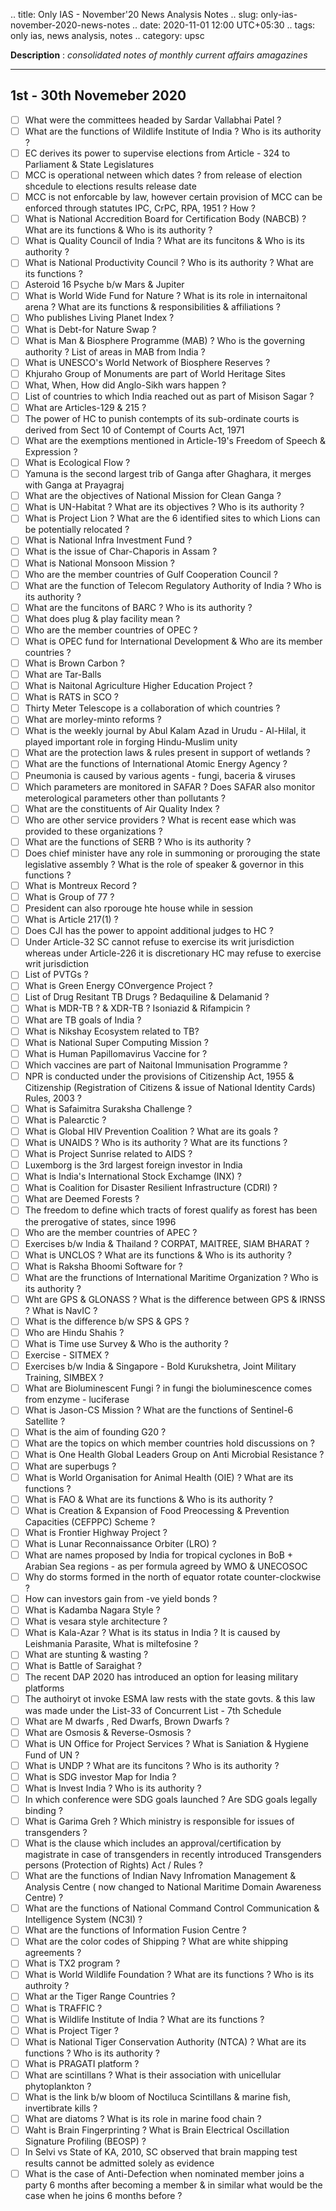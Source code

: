 .. title: Only IAS - November'20 News Analysis Notes
.. slug: only-ias-november-2020-news-notes
.. date: 2020-11-01 12:00 UTC+05:30
.. tags: only ias, news analysis, notes
.. category: upsc

**Description** : *consolidated notes of monthly current affairs amagazines*

***
<!-- TEASER_END -->

## 1st - 30th Novemeber 2020
- [ ] What were the committees headed by Sardar Vallabhai Patel ? 
- [ ] What are the functions of Wildlife Institute of India ? Who is its authority ? 
- [ ] EC derives its power to supervise elections from Article - 324 to Parliament & State Legislatures 
- [ ] MCC is operational netween which dates ? from release of election shcedule to elections results release date
- [ ] MCC is not enforcable by law, however certain provision of MCC can be enforced through statutes IPC, CrPC, RPA, 1951 ? How ? 
- [ ] What is National Accredition Board for Certification Body (NABCB) ? What are its functions & Who is its authority ? 
- [ ] What is Quality Council of India ? What are its funcitons & Who is its authority ? 
- [ ] What is National Productivity Council ? Who is its authority ? What are its functions ?
- [ ] Asteroid 16 Psyche b/w Mars & Jupiter 
- [ ] What is World Wide Fund for Nature ? What is its role in internaitonal arena ? What are its functions & responsibilities & affiliations ? 
- [ ] Who publishes Living Planet Index ? 
- [ ] What is Debt-for Nature Swap ? 
- [ ] What is Man & Biosphere Programme (MAB) ? Who is the governing authority ? List of areas in MAB from India ?
- [ ] What is UNESCO's World Network of Biosphere Reserves ? 
- [ ] Khjuraho Group of Monuments are part of World Heritage Sites 
- [ ] What, When, How did Anglo-Sikh wars happen ? 
- [ ] List of countries to which India reached out as part of Misison Sagar ? 
- [ ] What are Articles-129 & 215 ? 
- [ ] The power of HC to punish contempts of its sub-ordinate courts is derived from Sect 10 of Contempt of Courts Act, 1971 
- [ ] What are the exemptions mentioned in Article-19's Freedom of Speech & Expression ?
- [ ] What is Ecological Flow ? 
- [ ] Yamuna is the second largest trib of Ganga after Ghaghara, it merges with Ganga at Prayagraj 
- [ ] What are the objectives of National Mission for Clean Ganga ? 
- [ ] What is UN-Habitat ? What are its objectives ? Who is its authority ? 
- [ ] What is Project Lion ? What are the 6 identified sites to which Lions can be potentially relocated ?
- [ ] What is National Infra Investment Fund ? 
- [ ] What is the issue of Char-Chaporis in Assam ? 
- [ ] What is National Monsoon Mission ? 
- [ ] Who are the member countries of Gulf Cooperation Council ? 
- [ ] What are the function of Telecom Regulatory Authority of India ? Who is its authority ?  
- [ ] What are the funcitons of BARC ? Who is its authority ? 
- [ ] What does plug & play facility mean ? 
- [ ] Who are the member countries of OPEC ? 
- [ ] What is OPEC fund for International Development & Who are its member countries ? 
- [ ] What is Brown Carbon ? 
- [ ] What are Tar-Balls 
- [ ] What is Naitonal Agriculture Higher Education Project ? 
- [ ] What is RATS in SCO ? 
- [ ] Thirty Meter Telescope is a collaboration of which countries ? 
- [ ] What are morley-minto reforms ? 
- [ ] What is the weekly journal by Abul Kalam Azad in Urudu - Al-Hilal, it played important role in forging Hindu-Muslim unity
- [ ] What are the protection laws & rules present in support of wetlands ? 
- [ ] What are the functions of International Atomic Energy Agency ? 
- [ ] Pneumonia is caused by various agents - fungi, baceria & viruses 
- [ ] Which parameters are monitored in SAFAR ? Does SAFAR also monitor meterological parameters other than pollutants ? 
- [ ] What are the constituents of Air Quality Index ? 
- [ ] Who are other service providers ? What is recent ease which was provided to these organizations ?
- [ ] What are the functions of SERB ? Who is its authority ? 
- [ ] Does chief minister have any role in summoning or prorouging the state legislative assembly ? What is the role of speaker & governor in this functions ?
- [ ] What is Montreux Record ? 
- [ ] What is Group of 77 ? 
- [ ] President can also rporouge hte house while in session 
- [ ] What is Article 217(1) ? 
- [ ] Does CJI has the power to appoint additional judges to HC ? 
- [ ] Under Article-32 SC cannot refuse to exercise its writ jurisdiction whereas under Article-226 it is discretionary HC may refuse to exercise writ jurisdiction
- [ ] List of PVTGs ?
- [ ] What is Green Energy COnvergence Project ? 
- [ ] List of Drug Resitant TB Drugs ? Bedaquiline & Delamanid ? 
- [ ] What is MDR-TB ? & XDR-TB ? Isoniazid & Rifampicin ? 
- [ ] What are TB goals of India ? 
- [ ] What is Nikshay Ecosystem related to TB?
- [ ] What is National Super Computing Mission ? 
- [ ] What is Human Papillomavirus Vaccine for ? 
- [ ] Which vaccines are part of Naitonal Immunisation Programme ? 
- [ ] NPR is conducted under the provisions of Citizenship Act, 1955 & Citizenship (Registration of Citizens & issue of National Identity Cards) Rules, 2003 ? 
- [ ] What is Safaimitra Suraksha Challenge ? 
- [ ] What is Palearctic ?
- [ ] What is Global HIV Prevention Coalition ? What are its goals ? 
- [ ] What is UNAIDS ? Who is its authority ? What are its functions ? 
- [ ] What is Project Sunrise related to AIDS ? 
- [ ] Luxemborg is the 3rd largest foreign investor in India 
- [ ] What is India's International Stock Exchamge (INX) ? 
- [ ] What is Coalition for Disaster Resilient Infrastructure (CDRI) ? 
- [ ] What are Deemed Forests ? 
- [ ] The freedom to define which tracts of forest qualify as forest has been the prerogative of states, since 1996
- [ ] Who are the member countries of APEC ? 
- [ ] Exercises b/w India & Thailand ? CORPAT, MAITREE, SIAM BHARAT ? 
- [ ] What is UNCLOS ? What are its functions & Who is its authority ? 
- [ ] What is Raksha Bhoomi Software for ? 
- [ ] What are the frunctions of International Maritime Organization ? Who is its authority ? 
- [ ] Wht are GPS & GLONASS ? What is the difference between GPS & IRNSS ?  What is NavIC ? 
- [ ] What is the difference b/w SPS & GPS ? 
- [ ] Who are Hindu Shahis ? 
- [ ] What is Time use Survey & Who is the authority ? 
- [ ] Exercise - SITMEX ? 
- [ ] Exercises b/w India & Singapore - Bold Kurukshetra, Joint Military Training, SIMBEX ? 
- [ ] What are Bioluminescent Fungi ? in fungi the bioluminescence comes from enzyme - luciferase 
- [ ] What is Jason-CS Mission ? What are the functions of Sentinel-6 Satellite ? 
- [ ] What is the aim of founding G20 ? 
- [ ] What are the topics on which member countries hold discussions on ? 
- [ ] What is One Health Global Leaders Group on Anti Microbial Resistance ? 
- [ ] What are superbugs ? 
- [ ] What is World Organisation for Animal Health (OIE) ? What are its functions ? 
- [ ] What is FAO & What are its functions & Who is its authority ? 
- [ ] What is Creation & Expansion of Food Preocessing & Prevention Capacities (CEFPPC) Scheme ? 
- [ ] What is Frontier Highway Project ? 
- [ ] What is Lunar Reconnaissance Orbiter (LRO) ? 
- [ ] What are names proposed by India for tropical cyclones in BoB + Arabian Sea regions - as per formula agreed by WMO & UNECOSOC 
- [ ] Why do storms formed in the north of equator rotate counter-clockwise ?
- [ ] How can investors gain from -ve yield bonds ? 
- [ ] What is Kadamba Nagara Style ? 
- [ ] What is vesara style architecture ? 
- [ ] What is Kala-Azar ? What is its status in India ? It is caused by Leishmania Parasite, What is miltefosine ? 
- [ ] What are stunting & wasting ? 
- [ ] What is Battle of Saraighat ? 
- [ ] The recent DAP 2020 has introduced an option for leasing military platforms 
- [ ] The authoiryt ot invoke ESMA law rests with the state govts. & this law was made under the List-33 of Concurrent List - 7th Schedule
- [ ] What are M dwarfs , Red Dwarfs, Brown Dwarfs  ? 
- [ ] What are Osmosis & Reverse-Osmosis ? 
- [ ] What is UN Office for Project Services ? What is Saniation & Hygiene Fund of UN ? 
- [ ] What is UNDP ? What are its funcitons ? Who is its authority ? 
- [ ] What is SDG investor Map for India ? 
- [ ] What is Invest India ? Who is its authority ? 
- [ ] In which conference were SDG goals launched ? Are SDG goals legally binding ? 
- [ ] What is Garima Greh ? Which ministry is responsible for issues of transgenders ?
- [ ] What is the clause which includes an approval/certification by magistrate in case of transgenders in recently introduced Transgenders persons (Protection of Rights) Act / Rules ? 
- [ ] What are the functions of Indian Navy Infromation Management & Analysis Centre ( now changed to National Maritime Domain Awareness Centre) ?
- [ ] What are the functions of National Command Control Communication & Intelligence System (NC3I) ?
- [ ] What are the functions of Information Fusion Centre ? 
- [ ] What are the color codes of Shipping ? What are white shipping agreements ?
- [ ] What is TX2 program ? 
- [ ] What is World Wildlife Foundation ? What are its functions ? Who is its authroity ? 
- [ ] What ar the Tiger Range Countries ? 
- [ ] What is TRAFFIC ? 
- [ ] What is Wildlife Institute of India ? What are its functions ? 
- [ ] What is Project Tiger ? 
- [ ] What is National Tiger Conservation Authority (NTCA) ? What are its functions ? Who is its authority ? 
- [ ] What is PRAGATI platform ? 
- [ ] What are scintillans ? What is their association with unicellular phytoplankton ? 
- [ ] What is the link b/w bloom of Noctiluca Scintillans & marine fish, invertibrate kills ?  
- [ ] What are diatoms ? What is its role in marine food chain ? 
- [ ] Waht is Brain Fingerprinting ? What is Brain Electrical Oscillation Signature Profiling (BEOSP) ?
- [ ] In Selvi vs State of KA, 2010, SC observed that brain mapping test results cannot be admitted solely as evidence 
- [ ] What is the case of Anti-Defection when nominated member joins a party 6 months after becoming a member & in similar what would be the case when he joins 6 months before ? 
